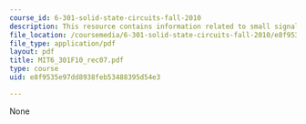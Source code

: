 ```yaml
---
course_id: 6-301-solid-state-circuits-fall-2010
description: This resource contains information related to small signal equivalents.
file_location: /coursemedia/6-301-solid-state-circuits-fall-2010/e8f9535e97dd8938feb53488395d54e3_MIT6_301F10_rec07.pdf
file_type: application/pdf
layout: pdf
title: MIT6_301F10_rec07.pdf
type: course
uid: e8f9535e97dd8938feb53488395d54e3

---
```

None